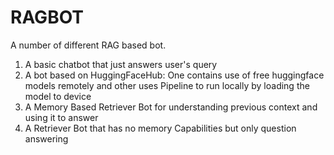# RAGBOT
A number of different RAG based bot.

1. A basic chatbot that just answers user's query
2. A bot based on HuggingFaceHub: One contains use of free huggingface models remotely and other uses Pipeline to run locally by loading the model to device
3. A Memory Based Retriever Bot for understanding previous context and using it to answer
4. A Retriever Bot that has no memory Capabilities but only question answering
